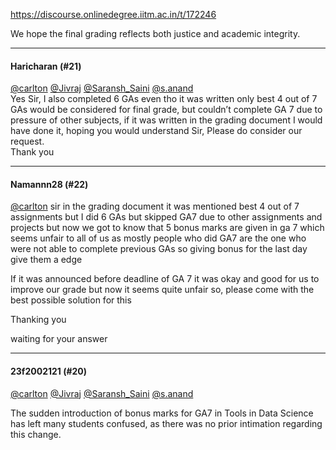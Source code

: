 https://discourse.onlinedegree.iitm.ac.in/t/172246

We hope the final grading reflects both justice and academic integrity.</p><hr>

<h4>Haricharan (#21)</h4>
<p><a class="mention" href="/u/carlton">@carlton</a> <a class="mention" href="/u/jivraj">@Jivraj</a> <a class="mention" href="/u/saransh_saini">@Saransh_Saini</a> <a class="mention" href="/u/s.anand">@s.anand</a><br/>
Yes Sir, I also completed 6 GAs even tho it was written only best 4 out of 7 GAs would be considered for final grade, but couldn’t complete GA 7 due to pressure of other subjects, if it was written in the grading document I would have done it, hoping you would understand Sir, Please do consider our request.<br/>
Thank you</p><hr>

<h4>Namannn28 (#22)</h4>
<p><a class="mention" href="/u/carlton">@carlton</a> sir in the grading document it was mentioned best 4 out of 7 assignments but I did 6 GAs but skipped GA7 due to other assignments and projects but now we got to know that 5 bonus marks are given in ga 7 which seems unfair to all of us as mostly people who did GA7 are the one who were not able to complete previous GAs so giving bonus for the last day give them a edge</p>
<p>If it was announced before deadline of GA 7 it was okay and good for us to improve our grade but now it seems quite unfair so, please come with the best possible solution for this</p>
<p>Thanking you</p>
<p>waiting for your answer</p><hr>

<h4>23f2002121 (#20)</h4>
<p><a class="mention" href="/u/carlton">@carlton</a> <a class="mention" href="/u/jivraj">@Jivraj</a> <a class="mention" href="/u/saransh_saini">@Saransh_Saini</a> <a class="mention" href="/u/s.anand">@s.anand</a></p>
<p>The sudden introduction of bonus marks for GA7 in Tools in Data Science has left many students confused, as there was no prior intimation regarding this change.